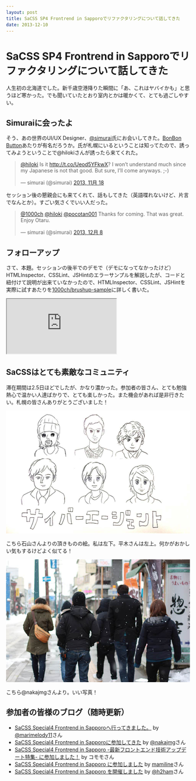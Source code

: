 ```yaml
---
layout: post
title: SaCSS SP4 Frontrend in Sapporoでリファクタリングについて話してきた
date: 2013-12-10
---
```


# SaCSS SP4 Frontrend in Sapporoでリファクタリングについて話してきた

人生初の北海道でした。新千歳空港降りた瞬間に「あ、これはヤバイかも」と思うほど寒かった。でも聞いていたとおり室内とかは暖かくて、とても過ごしやすい。

## Simuraiに会ったよ

そう、あの世界のUI/UX Designer、[@simurai](http://simurai.com/)氏にお会いしてきた。[BonBon Button](http://archive.simurai.com/lab/buttons/)あたりが有名だろうか。氏が札幌にいるということは知ってたので、誘ってみようということで@hilokiさんが誘ったら来てくれた。

<blockquote class="twitter-tweet" lang="ja"><p><a href="https://twitter.com/hiloki">@hiloki</a> Is it <a href="http://t.co/Ueod5YFkwX">http://t.co/Ueod5YFkwX</a>? I won’t understand much since my Japanese is not that good. But sure, I’ll come anyways. ;-)</p>&mdash; simurai (@simurai) <a href="https://twitter.com/simurai/statuses/402398182136479744">2013, 11月 18</a></blockquote>

セッション後の懇親会にも来てくれて、話もしてきた（英語喋れないけど、片言でなんとか）。すごい気さくでいい人だった。

<blockquote class="twitter-tweet" lang="ja"><p><a href="https://twitter.com/1000ch">@1000ch</a> <a href="https://twitter.com/hiloki">@hiloki</a> <a href="https://twitter.com/pocotan001">@pocotan001</a> Thanks for coming. That was great. Enjoy Otaru.</p>&mdash; simurai (@simurai) <a href="https://twitter.com/simurai/statuses/409520557915267072">2013, 12月 8</a></blockquote>

## フォローアップ

さて、本題。セッションの後半でのデモで（デモになってなかったけど）HTMLInspector、CSSLint、JSHintのエラーサンプルを解説したが、コードと紐付けて説明が出来ていなかったので、HTMLInspector、CSSLint、JSHintを実際に試すあたりを[1000ch/brushup-sample](http://github.com/1000ch/brushup-sample)に詳しく書いた。

<iframe loading="lazy" class="dropshadow speakerdeck-iframe" src="https://speakerdeck.com/player/1b318f5058b0013149ef66d2f27aad89" title="Brush up your Coding 2013 Winter" allowfullscreen="true" style="aspect-ratio: 560 / 420;" data-ratio="1.3333333333333333"></iframe>

## SaCSSはとても素敵なコミュニティ

滞在期間は2.5日ほどでしたが、かなり濃かった。参加者の皆さん、とても勉強熱心で温かい人達ばかりで、とても楽しかった。また機会があれば是非行きたい。札幌の皆さんありがとうございました！

![](/img/posts/2013/frontrend-in-sapporo/sacss-sp4-portrait.jpg)

こちら石山さんよりの頂きものの絵。私は左下。平木さんは左上。何かがおかしい気もするけどよく似てる！

![](/img/posts/2013/frontrend-in-sapporo/sacss-sp4-frontrend.jpg)

こちら@nakajmgさんより。いい写真！

## 参加者の皆様のブログ（随時更新）

- [SaCSS Special4 Frontrend in Sapporoへ行ってきました。](http://marimelody.net/web/77) by [@marimelody11](https://twitter.com/marimelody11)さん
- [SaCSS Special4 Frontrend in Sapporoに参加してきた](http://nakajmg.github.io/blog/2013-12-11/saccs-frontrend.html) by [@nakajmg](https://twitter.com/nakajmg)さん
- [SaCSS Special4 Frontrend in Sapporo -最新フロントエンド技術アップデート特集- に参加しました！](http://cat-speak.net/2013/12/17/713/) by コモモさん
- [SaCSS Special4 Frontrend in Sapporo に参加しました](http://mamiline.tumblr.com/post/70811693874/sacss-special4-frontrend-in-sapporo) by [mamiline](https://twitter.com/mamiline6)さん
- [SaCSS Special4 Frontrend in Sapporo を開催しました](http://h2ham.net/sacss-special4-frontrend-in-sapporo) by [@h2ham](https://twitter.com/h2ham)さん

